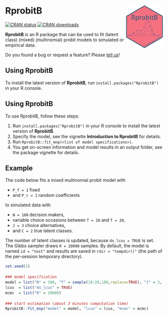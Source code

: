 # RprobitB <img src='sticker/sticker.png' align="right" height="136" />
[![CRAN status](https://www.r-pkg.org/badges/version-last-release/RprobitB)](https://www.r-pkg.org/badges/version-last-release/RprobitB)
[![CRAN downloads](https://cranlogs.r-pkg.org/badges/grand-total/RprobitB)](https://cranlogs.r-pkg.org/badges/grand-total/RprobitB)

**RprobitB** is an R package that can be used to fit (latent class) (mixed) (multinomial) probit models to simulated or empirical data. 

Do you found a bug or request a feature? Please [tell us](https://github.com/loelschlaeger/RprobitB/issues)!

## Using RprobitB

To install the latest version of **RprobitB**, run `install.packages("RprobitB")` in your R console.

## Using RprobitB

To use RprobitB, follow these steps:

1. Run `install.packages("RprobitB")` in your R console to install the latest version of **RprobitB**.
2. Specify the model, see the vignette **Introduction to RprobitB** for details.
3. Run `RprobitB::fit_mnp(<list of model specifications>)`.
4. You get on-screen information and model results in an output folder, see the package vignette for details.

## Example

The code below fits a mixed multinomial probit model with

- `P_f = 1` fixed  
- and `P_r = 2` random coefficients

to simulated data with

- `N = 100` decision makers,
- variable choice occasions between `T = 10` and `T = 20`,
- `J = 3` choice alternatives,
- and `C = 2` true latent classes.

The number of latent classes is updated, because `do_lcus = TRUE` is set. The Gibbs sampler draws `R = 20000` samples. By default, the model is named `id = "test"` and results are saved in `rdir = "tempdir()"` (the path of the per-session temporary directory). 


```r
set.seed(1)

### model specification
model = list("N" = 100, "T" = sample(10:20,100,replace=TRUE), "J" = 3, "P_f" = 1, "P_r" = 2, "C" = 2)
lcus  = list("do_lcus" = TRUE)
mcmc  = list("R" = 20000)

### start estimation (about 3 minutes computation time)
RprobitB::fit_mnp("model" = model, "lcus" = lcus, "mcmc" = mcmc)
```
